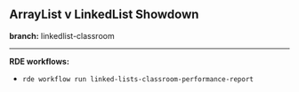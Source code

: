 ## ArrayList v LinkedList Showdown

**branch:** linkedlist-classroom
***
**RDE workflows:**
- `rde workflow run linked-lists-classroom-performance-report`
